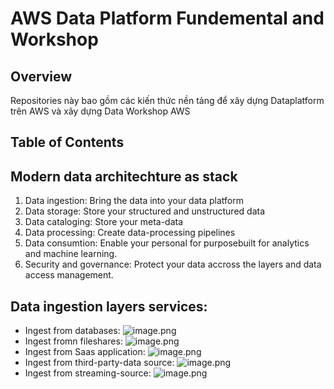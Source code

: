 # AWS Data Platform Fundemental and Workshop

## Overview
Repositories này bao gồm các kiến thức nền tảng để xây dựng Dataplatform trên AWS và xây dựng Data Workshop AWS 
## Table of Contents


## Modern data architechture as stack 
1. Data ingestion: Bring the data into your data platform
2. Data storage: Store your structured and unstructured data
3. Data cataloging: Store your meta-data
4. Data processing: Create data-processing pipelines
5. Data consumtion: Enable your personal for purposebuilt for analytics and machine learning.
6. Security and governance: Protect your data accross the layers and data access management.

## Data ingestion layers services: 
+ Ingest from databases:
![image.png](https://prod-files-secure.s3.us-west-2.amazonaws.com/f00c4aab-69cd-4657-92af-51b4d5db5334/14a44348-ee76-4e48-abfe-027448ca4088/image.png)
+ Ingest fromn fileshares:
![image.png](https://prod-files-secure.s3.us-west-2.amazonaws.com/f00c4aab-69cd-4657-92af-51b4d5db5334/f48f391b-12d6-400f-a3b2-cce84d273acb/image.png)
+ Ingest from Saas application:
![image.png](https://prod-files-secure.s3.us-west-2.amazonaws.com/f00c4aab-69cd-4657-92af-51b4d5db5334/62ae8af1-8dcc-4e54-9b9a-7b493cc5aa31/image.png)
+ Ingest from third-party-data source:
![image.png](https://prod-files-secure.s3.us-west-2.amazonaws.com/f00c4aab-69cd-4657-92af-51b4d5db5334/d3af4be3-6881-44a4-9c38-6c20f16c04f9/image.png)
+ Ingest from streaming-source:
![image.png](https://prod-files-secure.s3.us-west-2.amazonaws.com/f00c4aab-69cd-4657-92af-51b4d5db5334/ccdffbff-1620-4a33-8e47-dec620779782/image.png)
